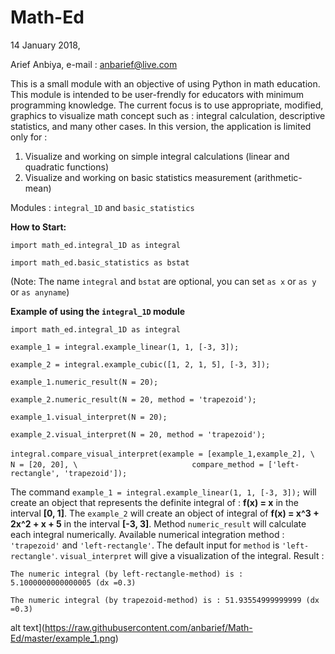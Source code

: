 # Math-Ed

14 January 2018,

Arief Anbiya, e-mail : anbarief@live.com

This is a small module with an objective of using Python in math education. This module is intended to be user-frendly for educators with minimum programming knowledge. The current focus is to use appropriate, modified, graphics to visualize math concept such as : 
integral calculation, descriptive statistics, and many other cases. In this version, the application is limited only for :
1. Visualize and working on simple integral calculations (linear and quadratic functions)
2. Visualize and working on basic statistics measurement (arithmetic-mean)

Modules : `integral_1D` and `basic_statistics`

**How to Start:**

`import math_ed.integral_1D as integral`

`import math_ed.basic_statistics as bstat`

(Note: The name `integral` and `bstat` are optional, you can set `as x` or `as y` or `as anyname`)

**Example of using the `integral_1D` module**

`import math_ed.integral_1D as integral`

`example_1 = integral.example_linear(1, 1, [-3, 3]);`

`example_2 = integral.example_cubic([1, 2, 1, 5], [-3, 3]);`

`example_1.numeric_result(N = 20);`

`example_2.numeric_result(N = 20, method = 'trapezoid');`

`example_1.visual_interpret(N = 20);`

`example_2.visual_interpret(N = 20, method = 'trapezoid');`

`integral.compare_visual_interpret(example = [example_1,example_2], \`
`                         N = [20, 20], \`
`                         compare_method = ['left-rectangle', 'trapezoid']);`

The command `example_1 = integral.example_linear(1, 1, [-3, 3]);`  will create an object that represents the definite integral of : **f(x) = x** in the interval **[0, 1]**. The `example_2` will create an object of integral of **f(x) = x^3 + 2x^2 + x + 5** in the interval **[-3, 3]**. Method `numeric_result` will calculate each integral numerically. Available numerical integration method : `'trapezoid'` and `'left-rectangle'`. The default input for `method` is `'left-rectangle'`. `visual_interpret` will give a visualization of the integral. Result :

`The numeric integral (by left-rectangle-method) is : 5.1000000000000005 (dx =0.3)`

`The numeric integral (by trapezoid-method) is : 51.93554999999999 (dx =0.3)`

alt text](https://raw.githubusercontent.com/anbarief/Math-Ed/master/example_1.png)



